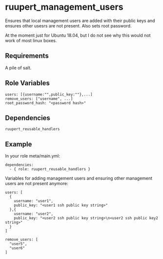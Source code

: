 ruupert_management_users
========================

Ensures that local management users are added with their public keys and ensures other usesrs are not present. Also sets root password.

At the moment just for Ubuntu 18.04, but I do not see why this would not work of most linux boxes.

Requirements
------------

A pile of salt.

Role Variables
--------------

    users: [{username:"",public_key:""},...]
    remove_users: ["username", ...]
    root_password_hash: "<password hash>"

Dependencies
------------

    ruupert_reusable_handlers

Example
-------

In your role meta/main.yml:

    dependencies:
      - { role: ruupert_reusable_handlers }

Variables for adding management users and ensuring other management users are not present anymore:

    users: [
      {
        username: "user1",
        public_key: "<user1 ssh public key string>"
      },{
        username: "user2",
        public_key: "<user2 ssh public key string>\n<user2 ssh public key2 string>"
      }
    ]

    remove_users: [
      "user5",
      "user6"
    ]



